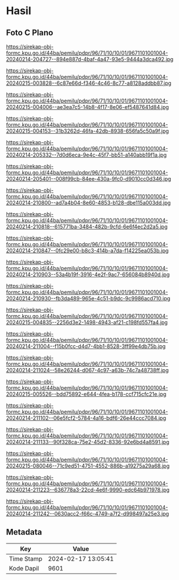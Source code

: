 # Hasil

## Foto C Plano

https://sirekap-obj-formc.kpu.go.id/44ba/pemilu/pdpr/96/71/10/10/01/9671101001004-20240214-204727--894e887d-4baf-4a47-93e5-9444a3dca492.jpg

https://sirekap-obj-formc.kpu.go.id/44ba/pemilu/pdpr/96/71/10/10/01/9671101001004-20240215-003828--6c87e66d-f346-4c46-8c77-a8128addbb87.jpg

https://sirekap-obj-formc.kpu.go.id/44ba/pemilu/pdpr/96/71/10/10/01/9671101001004-20240215-004006--ae3ea7c5-14b8-4f17-8e06-ef5487641d84.jpg

https://sirekap-obj-formc.kpu.go.id/44ba/pemilu/pdpr/96/71/10/10/01/9671101001004-20240215-004153--31b3262d-46fa-42db-8938-656fa5c50a9f.jpg

https://sirekap-obj-formc.kpu.go.id/44ba/pemilu/pdpr/96/71/10/10/01/9671101001004-20240214-205332--7d0d6eca-9e4c-45f7-bb51-a140abb19f1a.jpg

https://sirekap-obj-formc.kpu.go.id/44ba/pemilu/pdpr/96/71/10/10/01/9671101001004-20240214-205401--008f99cb-84ee-430a-9fc0-d9010cc0d346.jpg

https://sirekap-obj-formc.kpu.go.id/44ba/pemilu/pdpr/96/71/10/10/01/9671101001004-20240214-210800--ad7a4b04-8e60-4853-b128-dbe115a003dd.jpg

https://sirekap-obj-formc.kpu.go.id/44ba/pemilu/pdpr/96/71/10/10/01/9671101001004-20240214-210818--615771ba-3484-482b-9cfd-6e6f4ec2d2a5.jpg

https://sirekap-obj-formc.kpu.go.id/44ba/pemilu/pdpr/96/71/10/10/01/9671101001004-20240214-210847--0fc29e00-b8c3-414b-a7da-f14225ea053b.jpg

https://sirekap-obj-formc.kpu.go.id/44ba/pemilu/pdpr/96/71/10/10/01/9671101001004-20240214-210903--53a4b19f-3916-4e2f-9ac7-656084b8940d.jpg

https://sirekap-obj-formc.kpu.go.id/44ba/pemilu/pdpr/96/71/10/10/01/9671101001004-20240214-210930--fb3da489-965e-4c51-b9dc-9c9986acd710.jpg

https://sirekap-obj-formc.kpu.go.id/44ba/pemilu/pdpr/96/71/10/10/01/9671101001004-20240215-004835--2256d3e2-1498-4943-af21-c198fd557fa4.jpg

https://sirekap-obj-formc.kpu.go.id/44ba/pemilu/pdpr/96/71/10/10/01/9671101001004-20240214-211004--f15b0fcc-d4d7-4bb1-8528-3ff99e4db75b.jpg

https://sirekap-obj-formc.kpu.go.id/44ba/pemilu/pdpr/96/71/10/10/01/9671101001004-20240214-211024--58e26244-d067-4c97-a63b-74c7a48738ff.jpg

https://sirekap-obj-formc.kpu.go.id/44ba/pemilu/pdpr/96/71/10/10/01/9671101001004-20240215-005526--bdd75892-e644-4fea-b178-ccf715cfc21e.jpg

https://sirekap-obj-formc.kpu.go.id/44ba/pemilu/pdpr/96/71/10/10/01/9671101001004-20240214-211102--06e5fcf2-5784-4a16-bdf6-26e44ccc7084.jpg

https://sirekap-obj-formc.kpu.go.id/44ba/pemilu/pdpr/96/71/10/10/01/9671101001004-20240214-211133--90f328ca-75e2-45d2-8336-92e6bd4a8591.jpg

https://sirekap-obj-formc.kpu.go.id/44ba/pemilu/pdpr/96/71/10/10/01/9671101001004-20240215-080046--71c9ed51-4751-4552-886b-a19275a29a68.jpg

https://sirekap-obj-formc.kpu.go.id/44ba/pemilu/pdpr/96/71/10/10/01/9671101001004-20240214-211223--636778a3-22cd-4e6f-9990-edc64b971978.jpg

https://sirekap-obj-formc.kpu.go.id/44ba/pemilu/pdpr/96/71/10/10/01/9671101001004-20240214-211242--0630acc2-f66c-4749-a7f2-d998497a25e3.jpg


## Metadata

| Key        | Value               |
| ---------- | ------------------- |
| Time Stamp | 2024-02-17 13:05:41 |
| Kode Dapil | 9601                |



